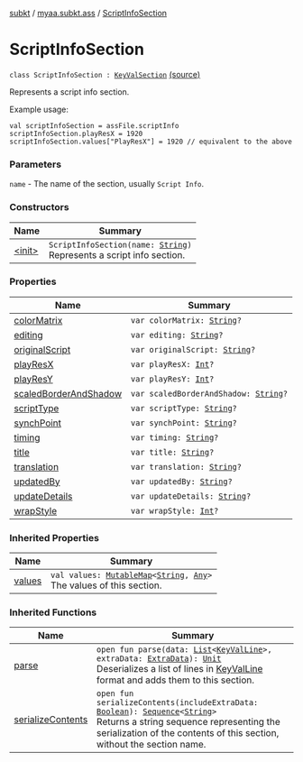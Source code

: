 [subkt](../../index.md) / [myaa.subkt.ass](../index.md) / [ScriptInfoSection](./index.md)

# ScriptInfoSection

`class ScriptInfoSection : `[`KeyValSection`](../-key-val-section/index.md) [(source)](https://github.com/Myaamori/SubKt/blob/0.1.4/src/main/kotlin/myaa/subkt/ass/parser.kt#L691)

Represents a script info section.

Example usage:

```
val scriptInfoSection = assFile.scriptInfo
scriptInfoSection.playResX = 1920
scriptInfoSection.values["PlayResX"] = 1920 // equivalent to the above
```

### Parameters

`name` - The name of the section, usually `Script Info`.

### Constructors

| Name | Summary |
|---|---|
| [&lt;init&gt;](-init-.md) | `ScriptInfoSection(name: `[`String`](https://kotlinlang.org/api/latest/jvm/stdlib/kotlin/-string/index.html)`)`<br>Represents a script info section. |

### Properties

| Name | Summary |
|---|---|
| [colorMatrix](color-matrix.md) | `var colorMatrix: `[`String`](https://kotlinlang.org/api/latest/jvm/stdlib/kotlin/-string/index.html)`?` |
| [editing](editing.md) | `var editing: `[`String`](https://kotlinlang.org/api/latest/jvm/stdlib/kotlin/-string/index.html)`?` |
| [originalScript](original-script.md) | `var originalScript: `[`String`](https://kotlinlang.org/api/latest/jvm/stdlib/kotlin/-string/index.html)`?` |
| [playResX](play-res-x.md) | `var playResX: `[`Int`](https://kotlinlang.org/api/latest/jvm/stdlib/kotlin/-int/index.html)`?` |
| [playResY](play-res-y.md) | `var playResY: `[`Int`](https://kotlinlang.org/api/latest/jvm/stdlib/kotlin/-int/index.html)`?` |
| [scaledBorderAndShadow](scaled-border-and-shadow.md) | `var scaledBorderAndShadow: `[`String`](https://kotlinlang.org/api/latest/jvm/stdlib/kotlin/-string/index.html)`?` |
| [scriptType](script-type.md) | `var scriptType: `[`String`](https://kotlinlang.org/api/latest/jvm/stdlib/kotlin/-string/index.html)`?` |
| [synchPoint](synch-point.md) | `var synchPoint: `[`String`](https://kotlinlang.org/api/latest/jvm/stdlib/kotlin/-string/index.html)`?` |
| [timing](timing.md) | `var timing: `[`String`](https://kotlinlang.org/api/latest/jvm/stdlib/kotlin/-string/index.html)`?` |
| [title](title.md) | `var title: `[`String`](https://kotlinlang.org/api/latest/jvm/stdlib/kotlin/-string/index.html)`?` |
| [translation](translation.md) | `var translation: `[`String`](https://kotlinlang.org/api/latest/jvm/stdlib/kotlin/-string/index.html)`?` |
| [updatedBy](updated-by.md) | `var updatedBy: `[`String`](https://kotlinlang.org/api/latest/jvm/stdlib/kotlin/-string/index.html)`?` |
| [updateDetails](update-details.md) | `var updateDetails: `[`String`](https://kotlinlang.org/api/latest/jvm/stdlib/kotlin/-string/index.html)`?` |
| [wrapStyle](wrap-style.md) | `var wrapStyle: `[`Int`](https://kotlinlang.org/api/latest/jvm/stdlib/kotlin/-int/index.html)`?` |

### Inherited Properties

| Name | Summary |
|---|---|
| [values](../-key-val-section/values.md) | `val values: `[`MutableMap`](https://kotlinlang.org/api/latest/jvm/stdlib/kotlin.collections/-mutable-map/index.html)`<`[`String`](https://kotlinlang.org/api/latest/jvm/stdlib/kotlin/-string/index.html)`, `[`Any`](https://kotlinlang.org/api/latest/jvm/stdlib/kotlin/-any/index.html)`>`<br>The values of this section. |

### Inherited Functions

| Name | Summary |
|---|---|
| [parse](../-key-val-section/parse.md) | `open fun parse(data: `[`List`](https://kotlinlang.org/api/latest/jvm/stdlib/kotlin.collections/-list/index.html)`<`[`KeyValLine`](../-key-val-line/index.md)`>, extraData: `[`ExtraData`](../-extra-data.md)`): `[`Unit`](https://kotlinlang.org/api/latest/jvm/stdlib/kotlin/-unit/index.html)<br>Deserializes a list of lines in [KeyValLine](../-key-val-line/index.md) format and adds them to this section. |
| [serializeContents](../-key-val-section/serialize-contents.md) | `open fun serializeContents(includeExtraData: `[`Boolean`](https://kotlinlang.org/api/latest/jvm/stdlib/kotlin/-boolean/index.html)`): `[`Sequence`](https://kotlinlang.org/api/latest/jvm/stdlib/kotlin.sequences/-sequence/index.html)`<`[`String`](https://kotlinlang.org/api/latest/jvm/stdlib/kotlin/-string/index.html)`>`<br>Returns a string sequence representing the serialization of the contents of this section, without the section name. |
